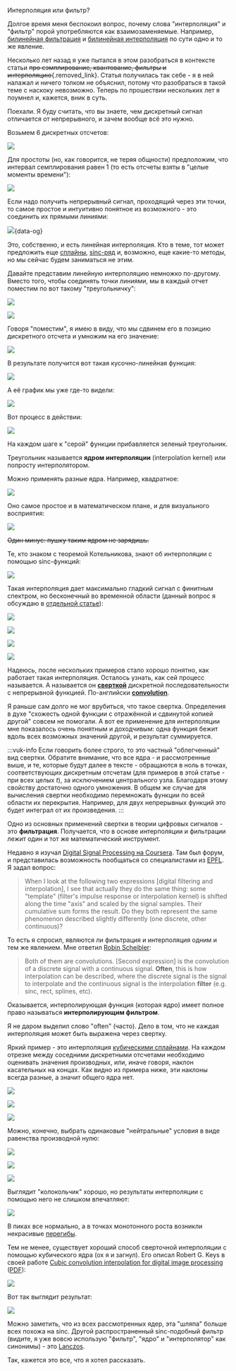 Интерполяция или фильтр?

Долгое время меня беспокоил вопрос, почему слова "интерполяция" и "фильтр" порой употребляются как взаимозаменяемые. Например, [билинейная фильтрация](https://ru.wikipedia.org/wiki/%D0%91%D0%B8%D0%BB%D0%B8%D0%BD%D0%B5%D0%B9%D0%BD%D0%B0%D1%8F_%D1%84%D0%B8%D0%BB%D1%8C%D1%82%D1%80%D0%B0%D1%86%D0%B8%D1%8F) и [билинейная интерполяция](https://ru.wikipedia.org/wiki/%D0%91%D0%B8%D0%BB%D0%B8%D0%BD%D0%B5%D0%B9%D0%BD%D0%B0%D1%8F_%D0%B8%D0%BD%D1%82%D0%B5%D1%80%D0%BF%D0%BE%D0%BB%D1%8F%D1%86%D0%B8%D1%8F) по сути одно и то же явление.

Несколько лет назад я уже пытался в этом разобраться в контексте статьи ~~про сэмплирование, квантование, фильтры и интерполяцию~~{.removed_link}. Статья получилась так себе - я в ней налажал и ничего толком не объяснил, потому что разобраться в такой теме с наскоку невозможно. Теперь по прошествии нескольких лет я поумнел и, кажется, вник в суть.

Поехали. Я буду считать, что вы знаете, чем дискретный сигнал отличается от непрерывного, и зачем вообще всё это нужно.

<!--more-->

Возьмем 6 дискретных отсчетов:

![](/storage/interp-as-filter/samples.png)

Для простоты (но, как говорится, не теряя общности) предположим, что интервал семплирования равен 1 (то есть отсчеты взяты в "целые моменты времени"):

![](/storage/interp-as-filter/t.png)

Если надо получить непрерывный сигнал, проходящий через эти точки, то самое простое и интуитивно понятное из возможного - это соединить их прямыми линиями:

![](/storage/interp-as-filter/connect.png){data-og}

Это, собственно, и есть линейная интерполяция. Кто в теме, тот может предложить еще [сплайны](https://ru.wikipedia.org/wiki/%D0%A1%D0%BF%D0%BB%D0%B0%D0%B9%D0%BD), [sinc-ряд](https://ru.wikipedia.org/wiki/%D0%98%D0%BD%D1%82%D0%B5%D1%80%D0%BF%D0%BE%D0%BB%D1%8F%D1%86%D0%B8%D0%BE%D0%BD%D0%BD%D0%B0%D1%8F_%D1%84%D0%BE%D1%80%D0%BC%D1%83%D0%BB%D0%B0_%D0%A3%D0%B8%D1%82%D1%82%D0%B5%D0%BA%D0%B5%D1%80%D0%B0_%E2%80%94_%D0%A8%D0%B5%D0%BD%D0%BD%D0%BE%D0%BD%D0%B0) и, возможно, еще какие-то методы, но мы сейчас будем заниматься не этим.

Давайте представим линейную интерполяцию немножко по-другому. Вместо того, чтобы соединять точки линиями, мы в каждый отчет поместим по вот такому "треугольничку":

![](/storage/interp-as-filter/kernel-tri-input.png)

![](/storage/interp-as-filter/kernel-tri-out.png)

Говоря "поместим", я имею в виду, что мы сдвинем его в позицию дискретного отсчета и умножим на его значение:

![](/storage/interp-as-filter/interp-tri-input.png)

В результате получится вот такая кусочно-линейная функция:

![](/storage/interp-as-filter/interp-tri-expr.png)

А её график мы уже где-то видели:

![](/storage/interp-as-filter/interp-tri-graph.png)

Вот процесс в действии:

![](/storage/interp-as-filter/interp-tri-anim.gif)

На каждом шаге к "серой" функции прибавляется зеленый треугольник.

Треугольник называется **ядром интерполяции** (interpolation kernel) или попросту интерполятором.

Можно применять разные ядра. Например, квадратное:

![](/storage/interp-as-filter/kernel-rect-expr.png)

Оно самое простое и в математическом плане, и для визуального восприятия:

![](/storage/interp-as-filter/interp-rect-anim.gif)

~~Один минус: пушку таким ядром не зарядишь.~~

Те, кто знаком с теоремой Котельникова, знают об интерполяции с помощью sinc-функций:

![](/storage/interp-as-filter/sinc.png)

Такая интерполяция дает максимально гладкий сигнал с финитным спектром, но бесконечный во временной области (данный вопрос я обсуждаю в [отдельной статье](/теорема-котельникова-дискретизация)):

![](/storage/interp-as-filter/interp-sinc-input.png)

![](/storage/interp-as-filter/interp-sinc-expr.png)

![](/storage/interp-as-filter/interp-sinc-graph.png)

![](/storage/interp-as-filter/interp-sinc-anim.gif)

Надеюсь, после нескольких примеров стало хорошо понятно, как работает такая интерполяция. Осталось узнать, как сей процесс называется. А называется он [**сверткой**](https://ru.wikipedia.org/wiki/%D0%A1%D0%B2%D1%91%D1%80%D1%82%D0%BA%D0%B0_(%D0%BC%D0%B0%D1%82%D0%B5%D0%BC%D0%B0%D1%82%D0%B8%D1%87%D0%B5%D1%81%D0%BA%D0%B8%D0%B9_%D0%B0%D0%BD%D0%B0%D0%BB%D0%B8%D0%B7)) дискретной последовательности с непрерывной функцией. По-английски [**convolution**](https://en.wikipedia.org/wiki/Convolution).

Я раньше сам долго не мог врубиться, что такое свертка. Определения в духе "схожесть одной функции с отражённой и сдвинутой копией другой" совсем не помогали. А вот ее применение для интерполяции мне показалось очень понятным и доходчивым: одна функция бежит вдоль всех возможных значений другой, и результат суммируется.

:::vuk-info
Если говорить более строго, то это частный "облегченный" вид свертки. Обратите внимание, что все ядра - и рассмотренные выше, и те, которые будут далее в тексте - обращаются в ноль в точках, соответствующих дискретным отсчетам (для примеров в этой статье - при всех целых *t*), за исключением центрального узла. Благодаря этому свойству достаточно одного умножения. В общем же случае для вычисления свертки необходимо перемножать функции по всей области их перекрытия. Например, для двух непрерывных функций это будет интеграл от их произведения.
:::

Одно из основных применений свертки в теории цифровых сигналов - это **фильтрация**. Получается, что в основе интерполяции и фильтрации лежит один и тот же математический инструмент.

Недавно я изучал [Digital Signal Processing на Coursera](https://www.coursera.org/learn/dsp). Там был форум, и представилась возможность пообщаться со специалистами из [EPFL](https://ru.wikipedia.org/wiki/%D0%A4%D0%B5%D0%B4%D0%B5%D1%80%D0%B0%D0%BB%D1%8C%D0%BD%D0%B0%D1%8F_%D0%BF%D0%BE%D0%BB%D0%B8%D1%82%D0%B5%D1%85%D0%BD%D0%B8%D1%87%D0%B5%D1%81%D0%BA%D0%B0%D1%8F_%D1%88%D0%BA%D0%BE%D0%BB%D0%B0_%D0%9B%D0%BE%D0%B7%D0%B0%D0%BD%D0%BD%D1%8B). Я задал вопрос:

> When I look at the following two expressions [digital filtering and interpolation], I see that actually they do the same thing: some "template" (filter's impulse response or interpolation kernel) is shifted along the time "axis" and scaled by the signal samples. Their cumulative sum forms the result. Do they both represent the same phenomenon described slightly differently (one discrete, other continuous)?

То есть я спросил, являются ли фильтрация и интерполяция одним и тем же явлением. Мне ответил [Robin Scheibler](https://web.archive.org/web/20140829114741/https://people.epfl.ch/161208):

> Both of them are convolutions. [Second expression] is the convolution of a discrete signal with a continuous signal. **Often**, this is how interpolation can be described, where the discrete signal is the signal to interpolate and the continuous signal is the interpolation **filter** (e.g. sinc, rect, splines, etc).

Оказывается, интерполирующая функция (которая ядро) имеет полное право называться **интерполирующим фильтром**.

Я не даром выделил слово "often" (часто). Дело в том, что не каждая интерполяция может быть выражена через свертку.

Яркий пример - это интерполяция [кубическими сплайнами](https://ru.wikipedia.org/wiki/%D0%9A%D1%83%D0%B1%D0%B8%D1%87%D0%B5%D1%81%D0%BA%D0%B8%D0%B9_%D1%81%D0%BF%D0%BB%D0%B0%D0%B9%D0%BD). На каждом отрезке между соседними дискретными отсчетами необходимо оценивать значения производных, или, иначе говоря, наклон касательных на концах. Как видно из примера ниже, эти наклоны всегда разные, а значит общего ядра нет.

![](/storage/interp-as-filter/interp-sp-input.png)

![](/storage/interp-as-filter/interp-sp-expr.png)

![](/storage/interp-as-filter/interp-sp-graph.png)

Можно, конечно, выбрать одинаковые "нейтральные" условия в виде равенства производной нулю:

![](/storage/interp-as-filter/kernel-hermite-prepare.png)

![](/storage/interp-as-filter/kernel-hermite-input.png)

![](/storage/interp-as-filter/kernel-hermite-output.png)

Выглядит "колокольчик" хорошо, но результаты интерполяции с помощью него не слишком впечатляют:

![](/storage/interp-as-filter/interp-hermite-graph.png)

В пиках все нормально, а в точках монотонного роста возникли некрасивые [перегибы](https://ru.wikipedia.org/wiki/%D0%A2%D0%BE%D1%87%D0%BA%D0%B0_%D0%BF%D0%B5%D1%80%D0%B5%D0%B3%D0%B8%D0%B1%D0%B0_%D1%84%D1%83%D0%BD%D0%BA%D1%86%D0%B8%D0%B8).

Тем не менее, существует хороший способ сверточной интерполяции с помощью кубического ядра (ох я и загнул). Его описал Robert G. Keys в своей работе [Cubic convolution interpolation for digital image processing](https://ieeexplore.ieee.org/document/1163711/?reload=true&amp;arnumber=1163711) ([PDF](http://verona.fi-p.unam.mx/boris/practicas/CubConvInterp.pdf)):

![](/storage/interp-as-filter/kernel-keys.png)

Вот так выглядит результат:

![](/storage/interp-as-filter/interp-keys-graph.png)

Можно заметить, что из всех рассмотренных ядер, эта "шляпа" больше всех похожа на sinc. Другой распространенный sinc-подобный фильтр (видите, я уже вовсю использую "фильтр", "ядро" и "интерполятор" как синонимы) - это [Lanczos](https://en.wikipedia.org/wiki/Lanczos_resampling#Lanczos_kernel).

Так, кажется это все, что я хотел рассказать.
